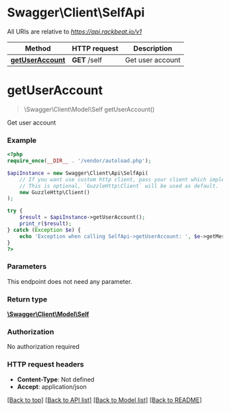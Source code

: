 # Swagger\Client\SelfApi

All URIs are relative to *https://api.rackbeat.io/v1*

Method | HTTP request | Description
------------- | ------------- | -------------
[**getUserAccount**](SelfApi.md#getUserAccount) | **GET** /self | Get user account


# **getUserAccount**
> \Swagger\Client\Model\Self getUserAccount()

Get user account



### Example
```php
<?php
require_once(__DIR__ . '/vendor/autoload.php');

$apiInstance = new Swagger\Client\Api\SelfApi(
    // If you want use custom http client, pass your client which implements `GuzzleHttp\ClientInterface`.
    // This is optional, `GuzzleHttp\Client` will be used as default.
    new GuzzleHttp\Client()
);

try {
    $result = $apiInstance->getUserAccount();
    print_r($result);
} catch (Exception $e) {
    echo 'Exception when calling SelfApi->getUserAccount: ', $e->getMessage(), PHP_EOL;
}
?>
```

### Parameters
This endpoint does not need any parameter.

### Return type

[**\Swagger\Client\Model\Self**](../Model/Self.md)

### Authorization

No authorization required

### HTTP request headers

 - **Content-Type**: Not defined
 - **Accept**: application/json

[[Back to top]](#) [[Back to API list]](../../README.md#documentation-for-api-endpoints) [[Back to Model list]](../../README.md#documentation-for-models) [[Back to README]](../../README.md)


